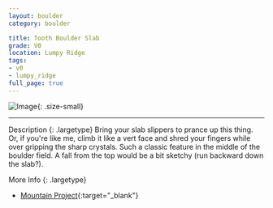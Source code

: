 ```yaml
---
layout: boulder
category: boulder

title: Tooth Boulder Slab
grade: V0
location: Lumpy Ridge
tags:
- v0
- lumpy_ridge
full_page: true
---
```


![Image](https://pub-512d85031b1440409fe8612f837b8235.r2.dev/tooth_slab_lumpy_ridge_v0.jpg){: .size-small}

---


Description
{: .largetype}
Bring your slab slippers to prance up this thing. Or, if you're like me, climb it like a vert face and shred your fingers while over gripping the sharp crystals. Such a classic feature in the middle of the boulder field. A fall from the top would be a bit sketchy (run backward down the slab?).


More Info
{: .largetype}
- [Mountain Project](https://www.mountainproject.com/route/105749362/tooth-slab){:target="_blank"}
